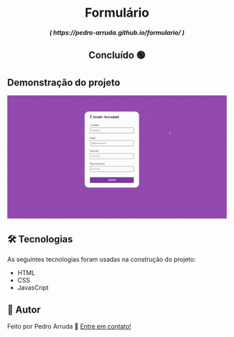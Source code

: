 <h1 align="center">Formulário</h1>

<h5 align= "center">( https://pedro-arruda.github.io/formulario/ )</h5>

<h2 align="center"> 
	Concluído 🟢
</h2>

<h2> 
	Demonstração do projeto
</h2>

<div>
	<img src = "form.gif">

</div>

<h2> 
	 🛠 Tecnologias
</h2>

As seguintes tecnologias foram usadas na construção do projeto:

- HTML
- CSS
- JavasCript

## 👦 Autor

Feito por Pedro Arruda 👋 [Entre em contato!](https://www.linkedin.com/in/pedro-scucuglia-arruda/)
